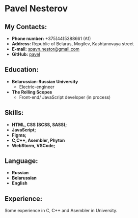 # Pavel Nesterov
## My Contacts:
* **Phone number:** +375(44)5388661 (A1)
* **Address:** Republic of Belarus, Mogilev, Kashtanovaya street 
* **E-mail:** spavn.nestor@gmail.com
* **GitHub:**  [pavel](https://github.com/spavnnestor "GitHub Account")
## Education:
* **Belarussian-Russian University**
  + Electric-engineer
* **The Rolling Scopes**
  + Front-end/ JavaScript developer (in process)
## Skills:
* **HTML, CSS (SCSS, SASS);**
* **JavaScript;**
* **Figma;**
* **C,C++, Asembler, Phyton**
* **WebStorm, VSCode;**

## Language:
* **Russian**
* **Belarussian**
* **English**

## Experience:
Some experience in C, C++ and Asembler in University.